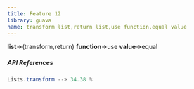 ```yaml
---
title: Feature 12
library: guava
name: transform list,return list,use function,equal value
---
```


**list**->(transform,return) **function**->use **value**->equal 

##### API References

```java
Lists.transform --> 34.38 %
```
